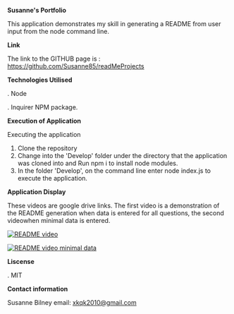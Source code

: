 **Susanne's Portfolio**

This application demonstrates my skill in generating a README from user input from the node command line.

**Link** 

The link to the GITHUB page is : https://github.com/Susanne85/readMeProjects

**Technologies Utilised**

. Node 

. Inquirer NPM package.

**Execution of Application**

Executing the application
1.  Clone the repository
2.  Change into the 'Develop' folder under the directory that the application was cloned into and Run npm i to install node modules.
3.  In the folder 'Develop', on the command line enter node index.js to execute the application.

**Application Display**

These videos are google drive links.  The first video is a demonstration of the README generation when data is entered for all questions, the second videowhen minimal data is entered.                                                

<a href="https://drive.google.com/uc?export=view&id=1_ij3_5z3lcrz_IYuHmr3ML_qyIPJnqlP"><img src="https://drive.google.com/uc?export=view&id=1_ij3_5z3lcrz_IYuHmr3ML_qyIPJnqlP" title="README video"/>

<a href="https://drive.google.com/uc?export=view&id=1g-1PIe9mTvqCn-NL75bLBO0MNlMtLQh0"><img src="https://drive.google.com/uc?export=view&id=1g-1PIe9mTvqCn-NL75bLBO0MNlMtLQh0" title="README video minimal data"/>
[]()

**Liscense**

. MIT

**Contact information**

Susanne Bilney 
email: xkqk2010@gmail.com



